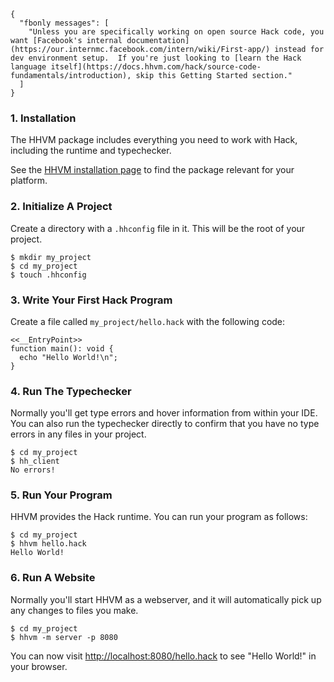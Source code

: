```yamlmeta
{
  "fbonly messages": [
    "Unless you are specifically working on open source Hack code, you want [Facebook's internal documentation](https://our.internmc.facebook.com/intern/wiki/First-app/) instead for dev environment setup.  If you're just looking to [learn the Hack language itself](https://docs.hhvm.com/hack/source-code-fundamentals/introduction), skip this Getting Started section."
  ]
}
```

### 1. Installation

The HHVM package includes everything you need to work with Hack,
including the runtime and typechecker.

See the [HHVM installation page](/hhvm/installation/introduction) to
find the package relevant for your platform.

### 2. Initialize A Project

Create a directory with a `.hhconfig` file in it. This will be the
root of your project.

```
$ mkdir my_project
$ cd my_project
$ touch .hhconfig
```

### 3. Write Your First Hack Program

Create a file called `my_project/hello.hack` with the following code:

```hello.hack no-auto-output
<<__EntryPoint>>
function main(): void {
  echo "Hello World!\n";
}
```

### 4. Run The Typechecker

Normally you'll get type errors and hover information from within your
IDE. You can also run the typechecker directly to confirm that you
have no type errors in any files in your project.

```
$ cd my_project
$ hh_client
No errors!
```

### 5. Run Your Program

HHVM provides the Hack runtime. You can run your program as follows:

```
$ cd my_project
$ hhvm hello.hack
Hello World!
```

### 6. Run A Website

Normally you'll start HHVM as a webserver, and it will automatically
pick up any changes to files you make.


```
$ cd my_project
$ hhvm -m server -p 8080
```

You can now visit <http://localhost:8080/hello.hack> to see "Hello
World!" in your browser.
